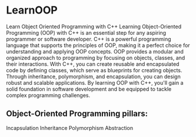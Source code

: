 # LearnOOP
Learn Object Oriented Programming with C++ 
Learning Object-Oriented Programming (OOP) with C++ is an essential step for any aspiring programmer or software developer. C++ is a powerful programming language that supports the principles of OOP, making it a perfect choice for understanding and applying OOP concepts.
OOP provides a modular and organized approach to programming by focusing on objects, classes, and their interactions. With C++, you can create reusable and encapsulated code by defining classes, which serve as blueprints for creating objects. Through inheritance, polymorphism, and encapsulation, you can design robust and scalable applications.
By learning OOP with C++, you'll gain a solid foundation in software development and be equipped to tackle complex programming challenges.
## Object-Oriented Programming pillars:

Incapsulation
Inheritance
Polymorphism 
Abstraction


